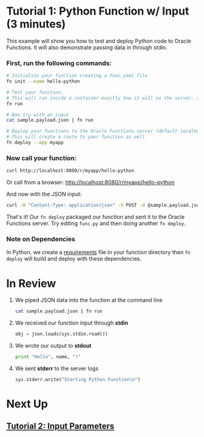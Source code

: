# Tutorial 1: Python Function w/ Input (3 minutes)

This example will show you how to test and deploy Python code to Oracle Functions. It will also demonstrate passing data in through stdin.

### First, run the following commands:

```sh
# Initialize your function creating a func.yaml file
fn init --name hello-python

# Test your function. 
# This will run inside a container exactly how it will on the server. It will also install and vendor dependencies from Gemfile
fn run

# Now try with an input
cat sample.payload.json | fn run

# Deploy your functions to the Oracle Functions server (default localhost:8080)
# This will create a route to your function as well
fn deploy --app myapp
```
### Now call your function:

```sh
curl http://localhost:8080/r/myapp/hello-python
```

Or call from a browser: [http://localhost:8080/r/myapp/hello-python](http://localhost:8080/r/myapp/hello-python)

And now with the JSON input:

```sh
curl -H "Content-Type: application/json" -X POST -d @sample.payload.json http://localhost:8080/r/myapp/hello-python
```

That's it! Our `fn deploy` packaged our function and sent it to the Oracle Functions server. Try editing `func.py` 
and then doing another `fn deploy`.

### Note on Dependencies

In Python, we create a [requirements](https://pip.pypa.io/en/stable/user_guide/) file in your function directory then `fn deploy` will build and deploy with these dependencies.

# In Review

1. We piped JSON data into the function at the command line
    ```sh
    cat sample.payload.json | fn run
    ```

2. We received our function input through **stdin**
    ```python
    obj = json.loads(sys.stdin.read())
    ```

3. We wrote our output to **stdout**
    ```python
    print "Hello", name, "!"
    ```

4. We sent **stderr** to the server logs
    ```python
    sys.stderr.write("Starting Python Function\n")
    ```


# Next Up
## [Tutorial 2: Input Parameters](../../params)
